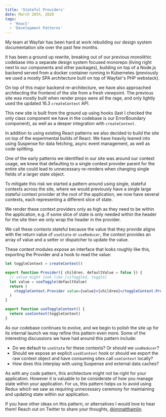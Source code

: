 ```yaml
---
title: 'Stateful Providers'
date: March 28th, 2020
tags:
  - 'React'
  - 'Development Patterns'
---
```


My team at Wayfair has been hard at work rebuilding our design system
documentation site over the past few months.

It has been a ground up rewrite, breaking out of our previous monolithic
codebase into a separate design system focused monorepo (living right next to
our components and other packages), building on top of a Node.js backend served
from a docker container running in Kubernetes (previously we used a mostly SPA
architecture built on top of Wayfair's PHP webstack).

On top of this major backend re-architecture, we have also approached
architecting the frontend of the site from a fresh viewpoint. The previous site
was mostly built when render props were all the rage, and only lightly used the
updated 16.3 `createContext` API.

This new site is built from the ground up using hooks (last I checked the only
class component we have in the codebase is our ErrorBoundary component), as well
as a deeper integration with `createContext`.

In addition to using existing React patterns we also decided to build the site
on top of the experimental builds of React. We have heavily leaned into using
Suspense for data fetching, async event management, as well as code splitting.

One of the early patterns we identified in our site was around our context
usage, we knew that defaulting to a single context provider parent for the
entire site could lead to unnecessary re-renders when changing single fields of
a larger state object.

To mitigate this risk we started a pattern around using single, stateful
contexts across the site, where we would previously have a single large stateful
context provider at the root of the application, we now have several contexts,
each representing a different slice of state.

We render these context providers only as high as they need to be within the
application, e.g. if some slice of state is only needed within the header for
the site then we only wrap the header in the provider.

We call these contexts stateful because the value that they provide aligns with
the return value of `useState` or `useReducer`, the context provides an array of
value and a setter or dispatcher to update the value.

These context modules expose an interface that looks roughly like this,
exporting the Provider and a hook to read the value:

```jsx
let toggleContext = createContext()

export function Provider({ children, defaultValue = false }) {
  // value might look like [isToggled, toggle]
  let value = useToggle(defaultValue)
  return (
    <toggleContext.Provider value={value}>{children}</toggleContext.Provider>
  )
}

export function useToggleContext() {
  return useContext(toggleContext)
}
```

As our codebase continues to evolve, and we begin to polish the site up for its
internal launch we may refine this pattern even more. Some of the interesting
discussions we have had around this pattern include:

- Do we default to `useState` for these contexts? Or should we `useReducer`?
- Should we expose an explicit `useXContext` hook or should we export the raw
  context object and have consuming sites call `useContext` locally?
- How does this interplay with using Suspense and external data caches?

As with any code pattern, this architecture might not be right for your
application. However it is valuable to be considerate of how you manage state
within your application. For us, this pattern helps us to avoid using Redux
which we saw as requiring unnecessary ceremony for maintaining and updating
state within our application.

If you have other ideas on this pattern, or alternatives I would love to hear
them! Reach out on Twitter to share your thoughts,
[@immatthamlin](https://twitter.com/immatthamlin).
